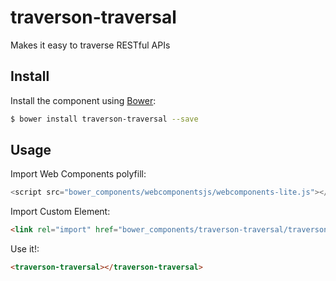 # traverson-traversal

Makes it easy to traverse RESTful APIs

## Install

Install the component using [Bower](http://bower.io/):

```bash
$ bower install traverson-traversal --save
```

## Usage

Import Web Components polyfill:

```js
<script src="bower_components/webcomponentsjs/webcomponents-lite.js"></script>
```

Import Custom Element:

```html
<link rel="import" href="bower_components/traverson-traversal/traverson-traversal.html"> 
```

Use it!:

```html
<traverson-traversal></traverson-traversal>
```
